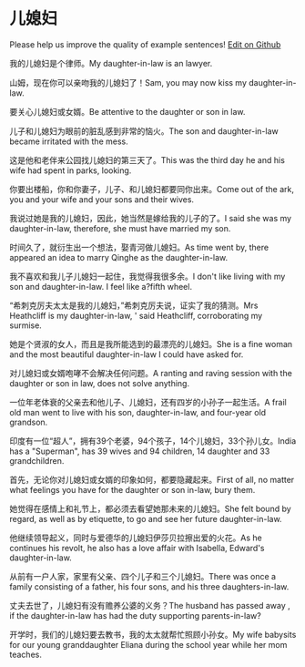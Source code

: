 # 儿媳妇

Please help us improve the quality of example sentences! [Edit on Github](https://github.com/jiyushe/jiyu-example-sentence-source/blob/main/chinese/erxifu.md)

<p><span class="chinese">我的儿媳妇是个律师。</span><span class="english">My daughter-in-law is an lawyer.</span></p>

<p><span class="chinese">山姆，现在你可以亲吻我的儿媳妇了！</span><span class="english">Sam, you may now kiss my daughter-in-law.</span></p>

<p><span class="chinese">要关心儿媳妇或女婿。</span><span class="english">Be attentive to the daughter or son in law.</span></p>

<p><span class="chinese">儿子和儿媳妇为眼前的脏乱感到非常的恼火。</span><span class="english">The son and daughter-in-law became irritated with the mess.</span></p>

<p><span class="chinese">这是他和老伴来公园找儿媳妇的第三天了。</span><span class="english">This was the third day he and his wife had spent in parks, looking.</span></p>

<p><span class="chinese">你要出楼船，你和你妻子，儿子、和儿媳妇都要同你出来。</span><span class="english">Come out of the ark, you and your wife and your sons and their wives.</span></p>

<p><span class="chinese">我说过她是我的儿媳妇，因此，她当然是嫁给我的儿子的了。</span><span class="english">I said she was my daughter-in-law, therefore, she must have married my son.</span></p>

<p><span class="chinese">时间久了，就衍生出一个想法，娶青河做儿媳妇。</span><span class="english">As time went by, there appeared an idea to marry Qinghe as the daughter-in-law.</span></p>

<p><span class="chinese">我不喜欢和我儿子儿媳妇一起住，我觉得我很多余。</span><span class="english">I don't like living with my son and daughter-in-law. I feel like a?fifth wheel.</span></p>

<p><span class="chinese">“希刺克厉夫太太是我的儿媳妇，”希刺克厉夫说，证实了我的猜测。</span><span class="english">Mrs Heathcliff is my daughter-in-law, ' said Heathcliff, corroborating my surmise.</span></p>

<p><span class="chinese">她是个贤淑的女人，而且是我所能选到的最漂亮的儿媳妇。</span><span class="english">She is a fine woman and the most beautiful daughter-in-law I could have asked for.</span></p>

<p><span class="chinese">对儿媳妇或女婿咆哮不会解决任何问题。</span><span class="english">A ranting and raving session with the daughter or son in law, does not solve anything.</span></p>

<p><span class="chinese">一位年老体衰的父亲去和他儿子、儿媳妇，还有四岁的小孙子一起生活。</span><span class="english">A frail old man went to live with his son, daughter-in-law, and four-year old grandson.</span></p>

<p><span class="chinese">印度有一位“超人”，拥有39个老婆，94个孩子，14个儿媳妇，33个孙儿女。</span><span class="english">India has a "Superman", has 39 wives and 94 children, 14 daughter and 33 grandchildren.</span></p>

<p><span class="chinese">首先，无论你对儿媳妇或女婿的印象如何，都要隐藏起来。</span><span class="english">First of all, no matter what feelings you have for the daughter or son in-law, bury them.</span></p>

<p><span class="chinese">她觉得在感情上和礼节上，都必须去看望她那未来的儿媳妇。</span><span class="english">She felt bound by regard, as well as by etiquette, to go and see her future daughter-in-law.</span></p>

<p><span class="chinese">他继续领导起义，同时与爱德华的儿媳妇伊莎贝拉擦出爱的火花。</span><span class="english">As he continues his revolt, he also has a love affair with Isabella, Edward's daughter-in-law.</span></p>

<p><span class="chinese">从前有一户人家，家里有父亲、四个儿子和三个儿媳妇。</span><span class="english">There was once a family consisting of a father, his four sons, and his three daughters-in-law.</span></p>

<p><span class="chinese">丈夫去世了，儿媳妇有没有赡养公婆的义务？</span><span class="english">The husband has passed away , if the daughter-in-law has had the duty supporting parents-in-law?</span></p>

<p><span class="chinese">开学时，我们的儿媳妇要去教书，我的太太就帮忙照顾小孙女。</span><span class="english">My wife babysits for our young granddaughter Eliana during the school year while her mom teaches.</span></p>

